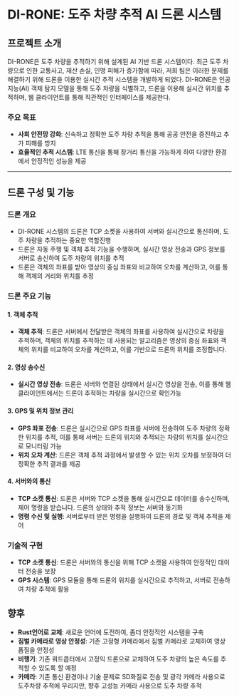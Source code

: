 # DI-RONE: 도주 차량 추적 AI 드론 시스템

## 프로젝트 소개

DI-RONE은 도주 차량을 추적하기 위해 설계된 AI 기반 드론 시스템이다.
최근 도주 차량으로 인한 교통사고, 재산 손실, 인명 피해가 증가함에 따라, 저희 팀은 이러한 문제를 해결하기 위해 드론을 이용한 실시간 추적 시스템을 개발하게 되었다.
DI-RONE은 인공지능(AI) 객체 탐지 모델을 통해 도주 차량을 식별하고, 드론을 이용해 실시간 위치를 추적하며, 웹 클라이언트를 통해 직관적인 인터페이스를 제공한다.

### 주요 목표
- **사회 안전망 강화**: 신속하고 정확한 도주 차량 추적을 통해 공공 안전을 증진하고 추가 피해를 방지
- **효율적인 추적 시스템**: LTE 통신을 통해 장거리 통신을 가능하게 하여 다양한 환경에서 안정적인 성능을 제공

---

## 드론 구성 및 기능

### 드론 개요
* DI-RONE 시스템의 드론은 TCP 소켓을 사용하여 서버와 실시간으로 통신하며, 도주 차량을 추적하는 중요한 역할진행
* 드론은 자동 주행 및 객체 추적 기능을 수행하며, 실시간 영상 전송과 GPS 정보를 서버로 송신하여 도주 차량의 위치를 추적
* 드론은 객체의 좌표를 받아 영상의 중심 좌표와 비교하여 오차를 계산하고, 이를 통해 객체의 거리와 위치를 추정

### 드론 주요 기능

#### 1. 객체 추적
- **객체 추적**: 드론은 서버에서 전달받은 객체의 좌표를 사용하여 실시간으로 차량을 추적하며, 객체의 위치를 추적하는 데 사용되는 알고리즘은 영상의 중심 좌표와 객체의 위치를 비교하여 오차를 계산하고, 이를 기반으로 드론의 위치를 조정합니다.

#### 2. 영상 송수신
- **실시간 영상 전송**: 드론은 서버와 연결된 상태에서 실시간 영상을 전송, 이를 통해 웹 클라이언트에서는 드론이 추적하는 차량을 실시간으로 확인가능

#### 3. GPS 및 위치 정보 관리
- **GPS 좌표 전송**: 드론은 실시간으로 GPS 좌표를 서버에 전송하여 도주 차량의 정확한 위치를 추적, 이를 통해 서버는 드론의 위치와 추적되는 차량의 위치를 실시간으로 모니터링 가능
- **위치 오차 계산**: 드론은 객체 추적 과정에서 발생할 수 있는 위치 오차를 보정하여 더 정확한 추적 결과를 제공

#### 4. 서버와의 통신
- **TCP 소켓 통신**: 드론은 서버와 TCP 소켓을 통해 실시간으로 데이터를 송수신하며, 제어 명령을 받습니다. 드론의 상태와 추적 정보는 서버와 동기화
- **명령 수신 및 실행**: 서버로부터 받은 명령을 실행하여 드론의 경로 및 객체 추적을 제어

### 기술적 구현

- **TCP 소켓 통신**: 드론은 서버와의 통신을 위해 TCP 소켓을 사용하여 안정적인 데이터 전송을 보장
- **GPS 시스템**: GPS 모듈을 통해 드론의 위치를 실시간으로 추적하고, 서버로 전송하여 차량 추적에 활용

## 향후
- **Rust언어로 교체**: 새로운 언어에 도전하여, 좀더 안정적인 시스템을 구축
- **짐벌 카메라로 영상 안정성**: 기존 고정형 카메라에서 짐벌 카메라로 교체하여 영상 품질을 안정성
- **비행기**: 기존 쿼드콥터에서 고정익 드론으로 교체하여 도주 차량의 높은 속도를 추적할 수 있도록 할 예정
- **카메라**: 기존 통신 환경이나 기술 문제로 SD화질로 전송 및 광각 카메라 사용으로 도주차량 추적에 무리지만, 향후 고성능 카메라 사용으로 도주 차량 추적

